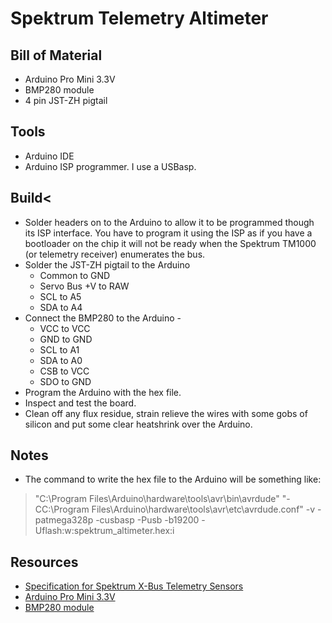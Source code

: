 # Spektrum Telemetry Altimeter

## Bill of Material

* Arduino Pro Mini 3.3V
* BMP280 module
* 4 pin JST-ZH pigtail

## Tools

* Arduino IDE
* Arduino ISP programmer. I use a USBasp.

## Build<

* Solder headers on to the Arduino to allow it to be programmed though its ISP interface.
You have to program it using the ISP as if you have a bootloader on the chip it will not be ready when 
the Spektrum TM1000 (or telemetry receiver) enumerates the bus.
* Solder the JST-ZH pigtail to the Arduino
  * Common to GND
  * Servo Bus +V to RAW
  * SCL to A5
  * SDA to A4
* Connect the BMP280 to the Arduino -
  * VCC to VCC
  * GND to GND
  * SCL to A1
  * SDA to A0
  * CSB to VCC
  * SDO to GND
* Program the Arduino with the hex file.
* Inspect and test the board.
* Clean off any flux residue, strain relieve the wires with some gobs of silicon
and put some clear heatshrink over the Arduino.

## Notes

* The command to write the hex file to the Arduino will be something like:
>"C:\Program Files\Arduino\hardware\tools\avr\bin\avrdude" "-CC:\Program Files\Arduino\hardware\tools\avr\etc\avrdude.conf" -v -patmega328p -cusbasp -Pusb -b19200 -Uflash:w:spektrum_altimeter.hex:i

## Resources</h3>

* [Specification for Spektrum X-Bus Telemetry Sensors](https://www.spektrumrc.com/ProdInfo/Files/SPM_Telemetry_Developers_Specs.pdf)
* [Arduino Pro Mini 3.3V](https://www.banggood.com/3_3V-8MHz-ATmega328P-AU-Pro-Mini-Microcontroller-Board-With-Pins-p-916211.html)
* [BMP280 module](https://www.banggood.com/3Pcs-GY-BMP280-3_3-High-Precision-Atmospheric-Pressure-Sensor-Module-For-Arduino-p-1113782.html)
